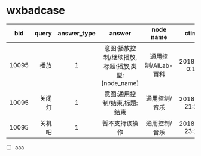 # wxbadcase

 | bid        | query   |  answer_type  | answer | node name | ctime |
 | --------   | -----:  | :----:  |:----:  |:----:   |:----:   |
|10095  |	播放	|  1	|  意图:播放控制/继续播放,标题:播放,类型:[node_name]	| 通用控制/AILab-百科	| 2018/5/8 0:11 |  - [ ] aaa
 |10095	    |关闭灯	  |1	             |意图:通用控制/结束,标题:结束	| 通用控制/音乐 |	2018/5/7 21:12 |
 | 10095	  |关机吧	| 1	|暂不支持该操作	| 通用控制/音乐	| 2018/5/7 23:12 |
 
 - [ ] aaa


